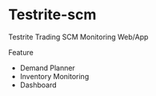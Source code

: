 # Testrite-scm
Testrite Trading SCM Monitoring Web/App

Feature
- Demand Planner
- Inventory Monitoring
- Dashboard
